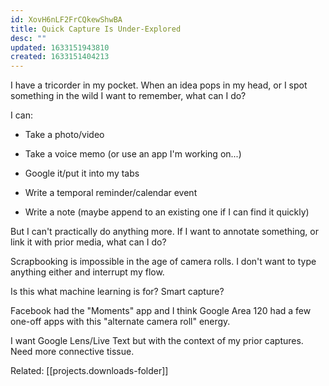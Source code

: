 ```yaml
---
id: XovH6nLF2FrCQkewShwBA
title: Quick Capture Is Under-Explored
desc: ""
updated: 1633151943810
created: 1633151404213
---
```


I have a tricorder in my pocket. When an idea pops in my head, or I spot something in the wild I want to remember, what can I do?

I can:

- Take a photo/video

- Take a voice memo (or use an app I'm working on...)

- Google it/put it into my tabs

- Write a temporal reminder/calendar event

- Write a note (maybe append to an existing one if I can find it quickly)

But I can't practically do anything more. If I want to annotate something, or link it with prior media, what can I do?

Scrapbooking is impossible in the age of camera rolls. I don't want to type anything either and interrupt my flow.

Is this what machine learning is for? Smart capture?

Facebook had the "Moments" app and I think Google Area 120 had a few one-off apps with this "alternate camera roll" energy.

I want Google Lens/Live Text but with the context of my prior captures. Need more connective tissue.

Related: [[projects.downloads-folder]]
